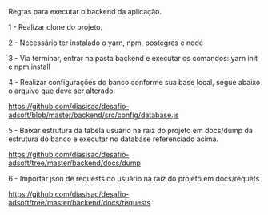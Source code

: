 Regras para executar o backend da aplicação.

1 - Realizar clone do projeto.

2 - Necessário ter instalado o yarn, npm, postegres e node

3 - Via terminar, entrar na pasta backend e executar os comandos: yarn init e npm install

4 - Realizar configurações do banco conforme sua base local, segue abaixo o arquivo que deve ser alterado:

  https://github.com/diasisac/desafio-adsoft/blob/master/backend/src/config/database.js

5 - Baixar estrutura da tabela usuário na raiz do projeto em docs/dump da estrutura do banco e executar no database referenciado acima.
  
  https://github.com/diasisac/desafio-adsoft/tree/master/backend/docs/dump

6 - Importar json de requests do usuário na raiz do projeto em docs/requets
  
  https://github.com/diasisac/desafio-adsoft/tree/master/backend/docs/requests
